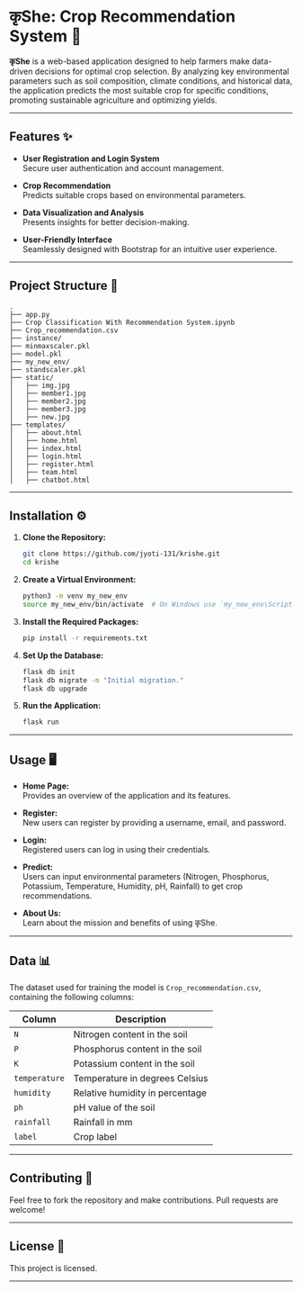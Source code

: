 
# कृShe: Crop Recommendation System 🌾

**कृShe** is a web-based application designed to help farmers make data-driven decisions for optimal crop selection. By analyzing key environmental parameters such as soil composition, climate conditions, and historical data, the application predicts the most suitable crop for specific conditions, promoting sustainable agriculture and optimizing yields.

---

## Features ✨

- **User Registration and Login System**  
  Secure user authentication and account management.
  
- **Crop Recommendation**  
  Predicts suitable crops based on environmental parameters.

- **Data Visualization and Analysis**  
  Presents insights for better decision-making.

- **User-Friendly Interface**  
  Seamlessly designed with Bootstrap for an intuitive user experience.

---

## Project Structure 📂

```
.
├── app.py
├── Crop Classification With Recommendation System.ipynb
├── Crop_recommendation.csv
├── instance/
├── minmaxscaler.pkl
├── model.pkl
├── my_new_env/
├── standscaler.pkl
├── static/
│   ├── img.jpg
│   ├── member1.jpg
│   ├── member2.jpg
│   ├── member3.jpg
│   ├── new.jpg
├── templates/
│   ├── about.html
│   ├── home.html
│   ├── index.html
│   ├── login.html
│   ├── register.html
│   ├── team.html
│   ├── chatbot.html

```

---

## Installation ⚙️

1. **Clone the Repository:**
   ```bash
   git clone https://github.com/jyoti-131/krishe.git
   cd krishe
   ```

2. **Create a Virtual Environment:**
   ```bash
   python3 -m venv my_new_env
   source my_new_env/bin/activate  # On Windows use `my_new_env\Scripts\activate`
   ```

3. **Install the Required Packages:**
   ```bash
   pip install -r requirements.txt
   ```

4. **Set Up the Database:**
   ```bash
   flask db init
   flask db migrate -m "Initial migration."
   flask db upgrade
   ```

5. **Run the Application:**
   ```bash
   flask run
   ```

---

## Usage 🖥️

- **Home Page:**  
  Provides an overview of the application and its features.

- **Register:**  
  New users can register by providing a username, email, and password.

- **Login:**  
  Registered users can log in using their credentials.

- **Predict:**  
  Users can input environmental parameters (Nitrogen, Phosphorus, Potassium, Temperature, Humidity, pH, Rainfall) to get crop recommendations.

- **About Us:**  
  Learn about the mission and benefits of using कृShe.

---

## Data 📊

The dataset used for training the model is `Crop_recommendation.csv`, containing the following columns:

| **Column**       | **Description**                              |
|-------------------|----------------------------------------------|
| `N`              | Nitrogen content in the soil                 |
| `P`              | Phosphorus content in the soil               |
| `K`              | Potassium content in the soil                |
| `temperature`    | Temperature in degrees Celsius               |
| `humidity`       | Relative humidity in percentage              |
| `ph`             | pH value of the soil                         |
| `rainfall`       | Rainfall in mm                               |
| `label`          | Crop label                                   |

---

## Contributing 🤝

Feel free to fork the repository and make contributions. Pull requests are welcome!

---

## License 📜

This project is licensed.

---
